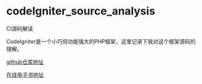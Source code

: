 # codeIgniter_source_analysis
CI源码解读

CodeIgniter是一个小巧但功能强大的PHP框架，这里记录下我对这个框架源码的理解。

[github仓库地址](https://github.com/jiangshanmeta/codeIgniter_source_analysis)

[在线电子书地址](https://jiangshanmeta.gitbooks.io/codeigniter_source_analysis/content/)